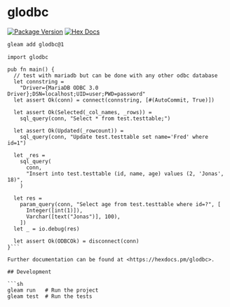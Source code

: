 # glodbc

[![Package Version](https://img.shields.io/hexpm/v/glodbc)](https://hex.pm/packages/glodbc)
[![Hex Docs](https://img.shields.io/badge/hex-docs-ffaff3)](https://hexdocs.pm/glodbc/)

```sh
gleam add glodbc@1
```
```gleam
import glodbc

pub fn main() {
  // test with mariadb but can be done with any other odbc database
  let connstring =
    "Driver={MariaDB ODBC 3.0 Driver};DSN=localhost;UID=user;PWD=password"
  let assert Ok(conn) = connect(connstring, [#(AutoCommit, True)])

  let assert Ok(Selected(_col_names, _rows)) =
    sql_query(conn, "Select * from test.testtable;")

  let assert Ok(Updated(_rowcount)) =
    sql_query(conn, "Update test.testtable set name='Fred' where id=1")

  let _res =
    sql_query(
      conn,
      "Insert into test.testtable (id, name, age) values (2, 'Jonas', 18)",
    )

  let res =
    param_query(conn, "Select age from test.testtable where id=?", [
      Integer([int(1)]),
      Varchar([text("Jonas")], 100),
    ])
  let _ = io.debug(res)

  let assert Ok(ODBCOk) = disconnect(conn)
}```

Further documentation can be found at <https://hexdocs.pm/glodbc>.

## Development

```sh
gleam run   # Run the project
gleam test  # Run the tests
```
